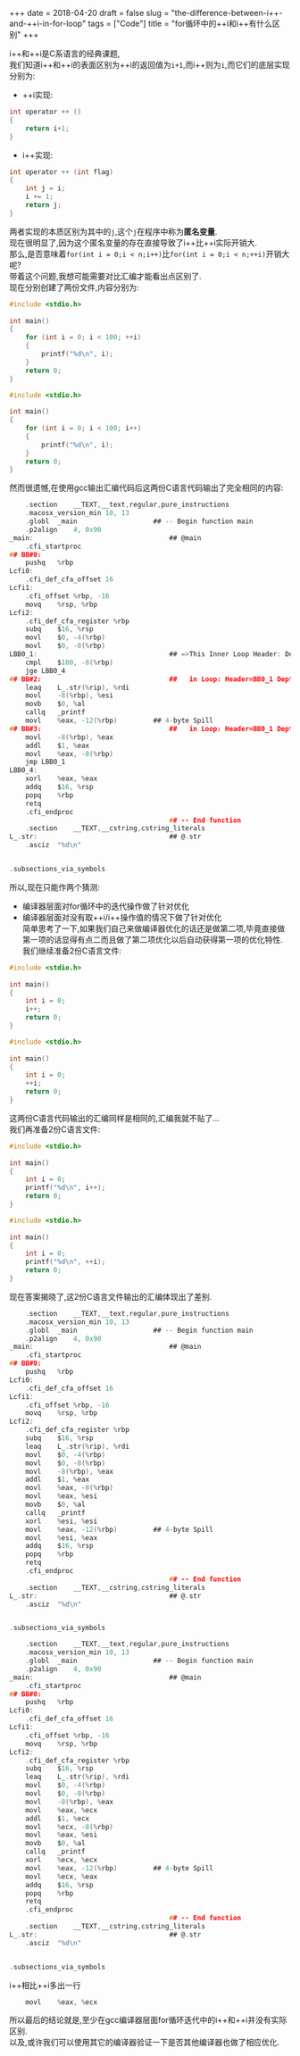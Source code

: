 +++
date = 2018-04-20
draft = false
slug = "the-difference-between-i++-and-++i-in-for-loop"
tags = ["Code"]
title = "for循环中的++i和i++有什么区别"
+++


i++和++i是C系语言的经典课题,  
我们知道i++和++i的表面区别为++i的返回值为`i+1`,而i++则为`i`,而它们的底层实现分别为:  
* ++i实现:

```c
int operator ++ ()
{
    return i+1;
}
```
* i++实现:

```c
int operator ++ (int flag)
{
    int j = i;
    i += 1;
    return j;
}
```
两者实现的本质区别为其中的`j`,这个`j`在程序中称为**匿名变量**.  
现在很明显了,因为这个匿名变量的存在直接导致了i++比++i实际开销大.  
那么,是否意味着`for(int i = 0;i < n;i++)`比`for(int i = 0;i < n;++i)`开销大呢?  
带着这个问题,我想可能需要对比汇编才能看出点区别了.  
现在分别创建了两份文件,内容分别为:  
```c
#include <stdio.h>
 
int main()
{
    for (int i = 0; i < 100; ++i)
    {
        printf("%d\n", i);
    }
    return 0;
}
```
```c
#include <stdio.h>
 
int main()
{
    for (int i = 0; i < 100; i++)
    {
        printf("%d\n", i);
    }
    return 0;
}
```
然而很遗憾,在使用gcc输出汇编代码后这两份C语言代码输出了完全相同的内容:  
```c
	.section	__TEXT,__text,regular,pure_instructions
	.macosx_version_min 10, 13
	.globl	_main                   ## -- Begin function main
	.p2align	4, 0x90
_main:                                  ## @main
	.cfi_startproc
## BB#0:
	pushq	%rbp
Lcfi0:
	.cfi_def_cfa_offset 16
Lcfi1:
	.cfi_offset %rbp, -16
	movq	%rsp, %rbp
Lcfi2:
	.cfi_def_cfa_register %rbp
	subq	$16, %rsp
	movl	$0, -4(%rbp)
	movl	$0, -8(%rbp)
LBB0_1:                                 ## =>This Inner Loop Header: Depth=1
	cmpl	$100, -8(%rbp)
	jge	LBB0_4
## BB#2:                                ##   in Loop: Header=BB0_1 Depth=1
	leaq	L_.str(%rip), %rdi
	movl	-8(%rbp), %esi
	movb	$0, %al
	callq	_printf
	movl	%eax, -12(%rbp)         ## 4-byte Spill
## BB#3:                                ##   in Loop: Header=BB0_1 Depth=1
	movl	-8(%rbp), %eax
	addl	$1, %eax
	movl	%eax, -8(%rbp)
	jmp	LBB0_1
LBB0_4:
	xorl	%eax, %eax
	addq	$16, %rsp
	popq	%rbp
	retq
	.cfi_endproc
                                        ## -- End function
	.section	__TEXT,__cstring,cstring_literals
L_.str:                                 ## @.str
	.asciz	"%d\n"


.subsections_via_symbols
```
所以,现在只能作两个猜测:
* 编译器层面对for循环中的迭代操作做了针对优化
* 编译器层面对没有取++i/i++操作值的情况下做了针对优化  
简单思考了一下,如果我们自己来做编译器优化的话还是做第二项,毕竟直接做第一项的话显得有点二而且做了第二项优化以后自动获得第一项的优化特性.  
我们继续准备2份C语言文件:

```c
#include <stdio.h>
 
int main()
{
    int i = 0;
    i++;
    return 0;
}
```
```c
#include <stdio.h>
 
int main()
{
    int i = 0;
    ++i;
    return 0;
}
```
这两份C语言代码输出的汇编同样是相同的,汇编我就不贴了...  
我们再准备2份C语言文件:
```c
#include <stdio.h>
 
int main()
{
    int i = 0;
    printf("%d\n", i++);
    return 0;
}
```
```c
#include <stdio.h>
 
int main()
{
    int i = 0;
    printf("%d\n", ++i);
    return 0;
}
```
现在答案揭晓了,这2份C语言文件输出的汇编体现出了差别.
```c
	.section	__TEXT,__text,regular,pure_instructions
	.macosx_version_min 10, 13
	.globl	_main                   ## -- Begin function main
	.p2align	4, 0x90
_main:                                  ## @main
	.cfi_startproc
## BB#0:
	pushq	%rbp
Lcfi0:
	.cfi_def_cfa_offset 16
Lcfi1:
	.cfi_offset %rbp, -16
	movq	%rsp, %rbp
Lcfi2:
	.cfi_def_cfa_register %rbp
	subq	$16, %rsp
	leaq	L_.str(%rip), %rdi
	movl	$0, -4(%rbp)
	movl	$0, -8(%rbp)
	movl	-8(%rbp), %eax
	addl	$1, %eax
	movl	%eax, -8(%rbp)
	movl	%eax, %esi
	movb	$0, %al
	callq	_printf
	xorl	%esi, %esi
	movl	%eax, -12(%rbp)         ## 4-byte Spill
	movl	%esi, %eax
	addq	$16, %rsp
	popq	%rbp
	retq
	.cfi_endproc
                                        ## -- End function
	.section	__TEXT,__cstring,cstring_literals
L_.str:                                 ## @.str
	.asciz	"%d\n"


.subsections_via_symbols
```
```c
	.section	__TEXT,__text,regular,pure_instructions
	.macosx_version_min 10, 13
	.globl	_main                   ## -- Begin function main
	.p2align	4, 0x90
_main:                                  ## @main
	.cfi_startproc
## BB#0:
	pushq	%rbp
Lcfi0:
	.cfi_def_cfa_offset 16
Lcfi1:
	.cfi_offset %rbp, -16
	movq	%rsp, %rbp
Lcfi2:
	.cfi_def_cfa_register %rbp
	subq	$16, %rsp
	leaq	L_.str(%rip), %rdi
	movl	$0, -4(%rbp)
	movl	$0, -8(%rbp)
	movl	-8(%rbp), %eax
	movl	%eax, %ecx
	addl	$1, %ecx
	movl	%ecx, -8(%rbp)
	movl	%eax, %esi
	movb	$0, %al
	callq	_printf
	xorl	%ecx, %ecx
	movl	%eax, -12(%rbp)         ## 4-byte Spill
	movl	%ecx, %eax
	addq	$16, %rsp
	popq	%rbp
	retq
	.cfi_endproc
                                        ## -- End function
	.section	__TEXT,__cstring,cstring_literals
L_.str:                                 ## @.str
	.asciz	"%d\n"


.subsections_via_symbols
```

i++相比++i多出一行
```c
    movl	%eax, %ecx
```

所以最后的结论就是,至少在gcc编译器层面for循环迭代中的i++和++i并没有实际区别.  
以及,或许我们可以使用其它的编译器验证一下是否其他编译器也做了相应优化.
